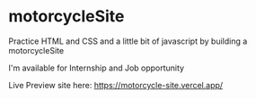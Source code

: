 # motorcycleSite

Practice HTML and CSS and a little bit of javascript by building a motorcycleSite

I'm available for Internship and Job opportunity

Live Preview site here: https://motorcycle-site.vercel.app/

